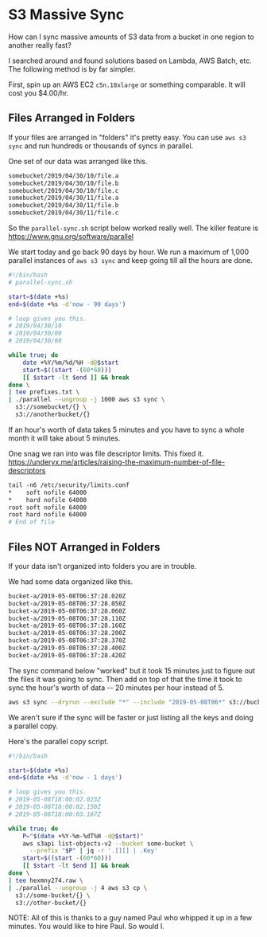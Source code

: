 # S3 Massive Sync

How can I sync massive amounts of S3 data from a bucket in one region
to another really fast?

I searched around and found solutions based on Lambda, AWS Batch, etc.
The following method is by far simpler.

First, spin up an AWS EC2 `c5n.18xlarge` or something comparable. It
will cost you $4.00/hr.

## Files Arranged in Folders

If your files are arranged in "folders" it's pretty easy. You can use
`aws s3 sync` and run hundreds or thousands of syncs in parallel.

One set of our data was arranged like this.

```sh
somebucket/2019/04/30/10/file.a
somebucket/2019/04/30/10/file.b
somebucket/2019/04/30/10/file.c
somebucket/2019/04/30/11/file.a
somebucket/2019/04/30/11/file.b
somebucket/2019/04/30/11/file.c
```

So the `parallel-sync.sh` script below worked really well. The killer
feature is https://www.gnu.org/software/parallel

We start today and go back 90 days by hour. We run a maximum of 1,000
parallel instances of `aws s3 sync` and keep going till all the hours
are done.

```sh
#!/bin/bash
# parallel-sync.sh

start=$(date +%s)
end=$(date +%s -d'now - 90 days')

# loop gives you this.
# 2019/04/30/10
# 2019/04/30/09
# 2019/04/30/08

while true; do
    date +%Y/%m/%d/%H -d@$start
    start=$((start -(60*60)))
    [[ $start -lt $end ]] && break
done \
| tee prefixes.txt \
| ./parallel --ungroup -j 1000 aws s3 sync \
  s3://somebucket/{} \
  s3://anotherbucket/{}
```

If an hour's worth of data takes 5 minutes and you have to sync a
whole month it will take about 5 minutes.

One snag we ran into was file descriptor limits. This fixed it.
https://underyx.me/articles/raising-the-maximum-number-of-file-descriptors

```sh
tail -n6 /etc/security/limits.conf
*    soft nofile 64000
*    hard nofile 64000
root soft nofile 64000
root hard nofile 64000
# End of file
```

## Files NOT Arranged in Folders

If your data isn't organized into folders you are in trouble.

We had some data organized like this.

```sh
bucket-a/2019-05-08T06:37:28.020Z
bucket-a/2019-05-08T06:37:28.050Z
bucket-a/2019-05-08T06:37:28.060Z
bucket-a/2019-05-08T06:37:28.110Z
bucket-a/2019-05-08T06:37:28.160Z
bucket-a/2019-05-08T06:37:28.200Z
bucket-a/2019-05-08T06:37:28.370Z
bucket-a/2019-05-08T06:37:28.400Z
bucket-a/2019-05-08T06:37:28.420Z
```

The sync command below "worked" but it took 15 minutes just to figure
out the files it was going to sync. Then add on top of that the time
it took to sync the hour's worth of data -- 20 minutes per hour instead
of 5.

```sh
aws s3 sync --dryrun --exclude "*" --include "2019-05-08T06*" s3://bucket-a/ s3://bucket-b/
```

We aren't sure if the sync will be faster or just listing all the keys
and doing a parallel copy.

Here's the parallel copy script.

```sh
#!/bin/bash

start=$(date +%s)
end=$(date +%s -d'now - 1 days')

# loop gives you this.
# 2019-05-08T18:00:02.023Z
# 2019-05-08T18:00:02.150Z
# 2019-05-08T18:00:03.167Z

while true; do
    P="$(date +%Y-%m-%dT%H -d@$start)"
    aws s3api list-objects-v2 --bucket some-bucket \
      --prefix "$P" | jq -r '.[][] | .Key'
    start=$((start -(60*60)))
    [[ $start -lt $end ]] && break
done \
| tee hexmny274.raw \
| ./parallel --ungroup -j 4 aws s3 cp \
  s3://some-bucket/{} \
  s3://other-bucket/{}
```

NOTE: All of this is thanks to a guy named Paul who whipped it up in
a few minutes. You would like to hire Paul. So would I.
